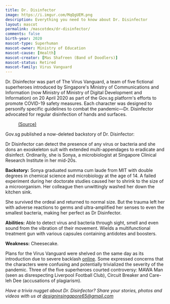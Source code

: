 ```yaml
---
title: Dr. Disinfector
image: https://i.imgur.com/MqQgUEM.png
description: Everything you need to know about Dr. Disinfector
layout: mascot
permalink: /mascotdex/dr-disinfector/
comments: false
birth-year: 2020
mascot-type: Superhuman
mascot-owner: Ministry of Education
mascot-cause: [Health]
mascot-creator: [Mas Shafreen (Band of Doodlers)]
mascot-status: Retired
mascot-family: Virus Vanguard
---
```


Dr. Disinfector was part of The Virus Vanguard, a team of five fictional superheroes introduced by Singapore's Ministry of Communications and Information (now Ministry of Ministry of Digital Development and Information) on 20 April 2020 as part of the Gov.sg platform's efforts to promote COVID-19 safety measures. Each character was designed to personify specific guidelines to combat the pandemic—Dr. Disinfector advocated for regular disinfection of hands and surfaces.

<figure>
  <img src="https://i.imgur.com/ZNs9bQb.jpg" alt="">
  <figcaption><a href="https://archive.ph/h1bIE">(Source)</a></figcaption>
</figure>

Gov.sg published a now-deleted backstory of Dr. Disinfector:

Dr Disinfector can detect the presence of any virus or bacteria and she dons an exoskeleton suit with extended multi-appendages to eradicate and disinfect. Ordinarily, she is Sonya, a microbiologist at Singapore Clinical Research Institute in her mid-20s.
 
<strong>Backstory:</strong>
Sonya graduated summa cum laude from MIT with double degrees in chemical science and microbiology at the age of 14. A failed experiment during her doctorate studies caused her to shrink to the size of a microorganism. Her colleague then unwittingly washed her down the kitchen sink.
 
She survived the ordeal and returned to normal size. But the trauma left her with adverse reactions to germs and ultra-amplified her senses to even the smallest bacteria, making her perfect as Dr Disinfector.
 
<strong>Abilities:</strong>
Able to detect virus and bacteria through sight, smell and even sound from the vibration of their movement.
Wields a multifunctional treatment gun with various capsules containing antidotes and boosters.
 
<strong>Weakness:</strong>
Cheesecake.

Plans for the Virus Vanguard were shelved on the same day as its introduction due to severe backlash <a href="https://www.channelnewsasia.com/singapore/covid-19-superhero-virus-vanguard-exit-a-day-after-introduced-765956">online</a>. Some expressed concerns that the characters were confusing and potentially trivialized the severity of the pandemic. Three of the five superheroes courted controversy: MAWA Man (seen as disrespecting Liverpool Football Club), Circuit Breaker and Care-leh Dee (accusations of plagiarism). 

<i>Have a trivia nugget about Dr. Disinfector? Share your stories, photos and videos with us at designinsingapore65@gmail.com</i>



